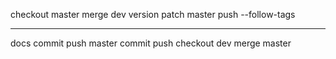 checkout master
merge dev
version patch
master push --follow-tags
***
docs commit push
master commit push
checkout dev
merge master